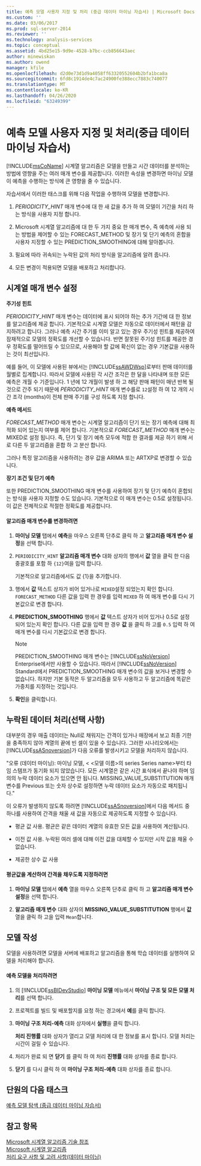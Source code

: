 ```yaml
---
title: 예측 모델 사용자 지정 및 처리 (중급 데이터 마이닝 자습서) | Microsoft Docs
ms.custom: ''
ms.date: 03/06/2017
ms.prod: sql-server-2014
ms.reviewer: ''
ms.technology: analysis-services
ms.topic: conceptual
ms.assetid: 4bd25e15-9d9e-4528-b7bc-ccb856643aec
author: minewiskan
ms.author: owend
manager: kfile
ms.openlocfilehash: d2d0e73d1d9a4058ff63320552604b2bfa1bca8a
ms.sourcegitcommit: 6fd8c1914de4c7ac24900fe388ecc7883c740077
ms.translationtype: MT
ms.contentlocale: ko-KR
ms.lasthandoff: 04/26/2020
ms.locfileid: "63249399"
---
```

# <a name="customizing-and-processing-the-forecasting-model-intermediate-data-mining-tutorial"></a>예측 모델 사용자 지정 및 처리(중급 데이터 마이닝 자습서)
  [!INCLUDE[msCoName](../includes/msconame-md.md)] 시계열 알고리즘은 모델을 만들고 시간 데이터를 분석하는 방법에 영향을 주는 여러 매개 변수를 제공합니다. 이러한 속성을 변경하면 마이닝 모델이 예측을 수행하는 방식에 큰 영향을 줄 수 있습니다.  
  
 자습서에서 이러한 태스크를 위해 다음 작업을 수행하여 모델을 변경합니다.  
  
1.  *PERIODICITY_HINT* 매개 변수에 대 한 새 값을 추가 하 여 모델이 기간을 처리 하는 방식을 사용자 지정 합니다.  
  
2.  Microsoft 시계열 알고리즘에 대 한 두 가지 중요 한 매개 변수, 즉 예측에 사용 되는 방법을 제어할 수 있는 FORECAST_METHOD 및 장기 및 단기 예측의 혼합을 사용자 지정할 수 있는 PREDICTION_SMOOTHING에 대해 알아봅니다.  
  
3.  필요에 따라 귀속되는 누락된 값의 처리 방식을 알고리즘에 알려 줍니다.  
  
4.  모든 변경이 적용되면 모델을 배포하고 처리합니다.  
  
## <a name="setting-time-series-parameters"></a>시계열 매개 변수 설정  
 **주기성 힌트**  
  
 *PERIODICITY_HINT* 매개 변수는 데이터에 표시 되어야 하는 추가 기간에 대 한 정보를 알고리즘에 제공 합니다. 기본적으로 시계열 모델은 자동으로 데이터에서 패턴을 감지하려고 합니다. 그러나 예측 시간 주기를 이미 알고 있는 경우 주기성 힌트를 제공하여 잠재적으로 모델의 정확도를 개선할 수 있습니다. 반면 잘못된 주기성 힌트를 제공한 경우 정확도를 떨어뜨릴 수 있으므로, 사용해야 할 값에 확신이 없는 경우 기본값을 사용하는 것이 최선입니다.  
  
 예를 들어, 이 모델에 사용된 뷰에서는 [!INCLUDE[ssAWDWsp](../includes/ssawdwsp-md.md)]로부터 판매 데이터를 월별로 집계합니다. 따라서 모델에 사용된 각 시간 조각은 한 달을 나타내며 또한 모든 예측은 개월 수 기준입니다. 1 년에 12 개월이 발생 하 고 해당 판매 패턴이 매년 반복 될 것으로 간주 되기 때문에 *PERIODICITY_HINT* 매개 변수를로 `12`설정 하 여 12 개의 시간 조각 (months)이 전체 판매 주기를 구성 하도록 지정 합니다.  
  
 **예측 메서드**  
  
 *FORECAST_METHOD* 매개 변수는 시계열 알고리즘이 단기 또는 장기 예측에 대해 최적화 되어 있는지 여부를 제어 합니다. 기본적으로 *FORECAST_METHOD* 매개 변수는 MIXED로 설정 됩니다. 즉, 단기 및 장기 예측 모두에 적합 한 결과를 제공 하기 위해 서로 다른 두 알고리즘을 혼합 하 고 분산 합니다.  
  
 그러나 특정 알고리즘을 사용하려는 경우 값을 ARIMA 또는 ARTXP로 변경할 수 있습니다.  
  
 **장기 조건 및 단기 예측**  
  
 또한 PREDICTION_SMOOTHING 매개 변수를 사용하여 장기 및 단기 예측이 혼합되는 방식을 사용자 지정할 수도 있습니다. 기본적으로 이 매개 변수는 0.5로 설정됩니다. 이 값은 전체적으로 적절한 정확도를 제공합니다.  
  
#### <a name="to-change-the-algorithm-parameters"></a>알고리즘 매개 변수를 변경하려면  
  
1.  **마이닝 모델** 탭에서 **예측**을 마우스 오른쪽 단추로 클릭 하 고 **알고리즘 매개 변수 설정**을 선택 합니다.  
  
2.  `PERIODICITY_HINT` **알고리즘 매개 변수** 대화 상자의 행에서 **값** 열을 클릭 한 다음 중괄호를 포함 하 `{12}`여을 입력 합니다.  
  
     기본적으로 알고리즘에서도 값 {1}을 추가합니다.  
  
3.  행에서 **값** 텍스트 상자가 비어 있거나로 `MIXED`설정 되었는지 확인 합니다. `FORECAST_METHOD` 다른 값을 입력 한 경우를 입력 `MIXED` 하 여 매개 변수를 다시 기본값으로 변경 합니다.  
  
4.  **PREDICTION_SMOOTHING** 행에서 **값** 텍스트 상자가 비어 있거나 0.5로 설정 되어 있는지 확인 합니다. 다른 값을 입력 한 경우 **값** 을 클릭 하 고를 `0.5` 입력 하 여 매개 변수를 다시 기본값으로 변경 합니다.  
  
    > [!NOTE]  
    >  PREDICTION_SMOOTHING 매개 변수는 [!INCLUDE[ssNoVersion](../includes/ssnoversion-md.md)] Enterprise에서만 사용할 수 있습니다. 따라서 [!INCLUDE[ssNoVersion](../includes/ssnoversion-md.md)] Standard에서 PREDICTION_SMOOTHING 매개 변수의 값을 보거나 변경할 수 없습니다. 하지만 기본 동작은 두 알고리즘을 모두 사용하고 두 알고리즘에 똑같은 가중치를 지정하는 것입니다.  
  
5.  **확인**을 클릭합니다.  
  
## <a name="handling-missing-data-optional"></a>누락된 데이터 처리(선택 사항)  
 대부분의 경우 매출 데이터는 Null로 채워지는 간격이 있거나 매장에서 보고 최종 기한을 충족하지 않아 계열의 끝에 빈 셀이 있을 수 있습니다. 그러한 시나리오에서는 [!INCLUDE[ssASnoversion](../includes/ssasnoversion-md.md)]가 다음 오류를 발생시키고 모델을 처리하지 않습니다.  
  
 "오류 (데이터 마이닝): 마이닝 모델, \< \<모델 이름>의 series Series name>부터 타임 스탬프가 동기화 되지 않았습니다. 모든 시계열은 같은 시간 표식에서 끝나야 하며 임의의 누락 데이터 요소가 있으면 안 됩니다. MISSING_VALUE_SUBSTITUTION 매개 변수를 Previous 또는 숫자 상수로 설정하면 누락 데이터 요소가 자동으로 패치됩니다."  
  
 이 오류가 발생하지 않도록 하려면 [!INCLUDE[ssASnoversion](../includes/ssasnoversion-md.md)]에서 다음 메서드 중 하나를 사용하여 간격을 채울 새 값을 자동으로 제공하도록 지정할 수 있습니다.  
  
-   평균 값 사용. 평균은 같은 데이터 계열의 유효한 모든 값을 사용하여 계산됩니다.  
  
-   이전 값 사용. 누락된 여러 셀에 대해 이전 값을 대체할 수 있지만 시작 값을 채울 수 없습니다.  
  
-   제공한 상수 값 사용  
  
#### <a name="to-specify-that-gaps-be-filled-by-averaging-values"></a>평균값을 계산하여 간격을 채우도록 지정하려면  
  
1.  **마이닝 모델** 탭에서 **예측** 열을 마우스 오른쪽 단추로 클릭 하 고 **알고리즘 매개 변수 설정**을 선택 합니다.  
  
2.  **알고리즘 매개 변수** 대화 상자의 **MISSING_VALUE_SUBSTITUTION** 행에서 **값** 열을 클릭 하 고을 입력 `Mean`합니다.  
  
## <a name="build-the-model"></a>모델 작성  
 모델을 사용하려면 모델을 서버에 배포하고 알고리즘을 통해 학습 데이터를 실행하여 모델을 처리해야 합니다.  
  
#### <a name="to-process-the-forecasting-model"></a>예측 모델을 처리하려면  
  
1.  의 [!INCLUDE[ssBIDevStudio](../includes/ssbidevstudio-md.md)] **마이닝 모델** 메뉴에서 **마이닝 구조 및 모든 모델 처리**를 선택 합니다.  
  
2.  프로젝트를 빌드 및 배포할지를 요청 하는 경고에서 **예**를 클릭 합니다.  
  
3.  **마이닝 구조 처리-예측** 대화 상자에서 **실행**을 클릭 합니다.  
  
     **처리 진행률** 대화 상자가 열리고 모델 처리에 대 한 정보를 표시 합니다. 모델 처리는 시간이 걸릴 수 있습니다.  
  
4.  처리가 완료 되 면 **닫기** 를 클릭 하 여 처리 **진행률** 대화 상자를 종료 합니다.  
  
5.  **닫기** 를 다시 클릭 하 여 **마이닝 구조 처리-예측** 대화 상자를 종료 합니다.  
  
## <a name="next-task-in-lesson"></a>단원의 다음 태스크  
 [예측 모델 탐색 &#40;중급 데이터 마이닝 자습서&#41;](../../2014/tutorials/exploring-the-forecasting-model-intermediate-data-mining-tutorial.md)  
  
## <a name="see-also"></a>참고 항목  
 [Microsoft 시계열 알고리즘 기술 참조](../../2014/analysis-services/data-mining/microsoft-time-series-algorithm-technical-reference.md)   
 [Microsoft 시계열 알고리즘](../../2014/analysis-services/data-mining/microsoft-time-series-algorithm.md)   
 [처리 요구 사항 및 고려 사항&#40;데이터 마이닝&#41;](../../2014/analysis-services/data-mining/processing-requirements-and-considerations-data-mining.md)  
  
  
